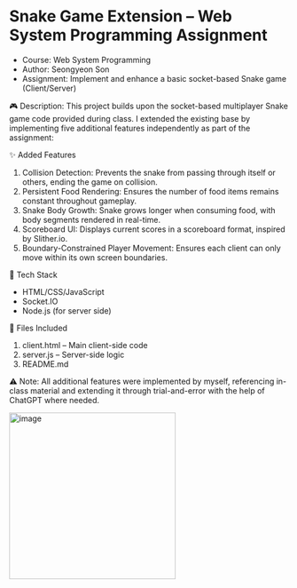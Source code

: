 # Snake Game Extension – Web System Programming Assignment
- Course: Web System Programming
- Author: Seongyeon Son
- Assignment: Implement and enhance a basic socket-based Snake game (Client/Server)

🎮 Description:
This project builds upon the socket-based multiplayer Snake game code provided during class. I extended the existing base by implementing five additional features independently as part of the assignment:

✨ Added Features
1. Collision Detection:
Prevents the snake from passing through itself or others, ending the game on collision.
2. Persistent Food Rendering:
Ensures the number of food items remains constant throughout gameplay.
3. Snake Body Growth:
Snake grows longer when consuming food, with body segments rendered in real-time.
4. Scoreboard UI:
Displays current scores in a scoreboard format, inspired by Slither.io.
5. Boundary-Constrained Player Movement:
Ensures each client can only move within its own screen boundaries.

🧠 Tech Stack
- HTML/CSS/JavaScript
- Socket.IO
- Node.js (for server side)

📁 Files Included
1. client.html – Main client-side code
2. server.js – Server-side logic
3. README.md

⚠️ Note:
All additional features were implemented by myself, referencing in-class material and extending it through trial-and-error with the help of ChatGPT where needed.

<img width="300" alt="image" src="https://github.com/user-attachments/assets/77ac16a9-e752-4b94-bd8e-09f74319ac03" />



